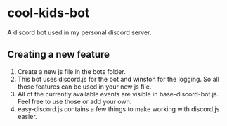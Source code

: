 # cool-kids-bot

A discord bot used in my personal discord server.

## Creating a new feature

1. Create a new js file in the bots folder.
2. This bot uses discord.js for the bot and winston for the logging. So all those features can be used in your new js file.
3. All of the currently available events are visible in base-discord-bot.js. Feel free to use those or add your own.
4. easy-discord.js contains a few things to make working with discord.js easier.
